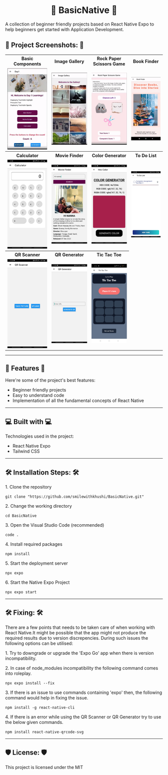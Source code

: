 <h1 align="center" id="title"> 📲 BasicNative 📲</h1>

<p id="description">A collection of beginner friendly projects based on React Native Expo to help beginners get started with Application Development.</p>

<h2>📸 Project Screenshots: 📸</h2>

<table>
  <tr>
    <th>Basic Components</th>
    <th>Image Gallery</th>
    <th>Rock Paper Scissors Game</th>
    <th>Book Finder</th>
   
  </tr>
  <tr>
    <td> <img src="https://github.com/smilewithkhushi/BasicNative/blob/master/output/BasicScreen_Preview.png" width=250> </td>
    <td> <img src="https://github.com/smilewithkhushi/BasicNative/blob/master/output/Gallery_Preview.png" width=250> </td>
    <td> <img src="https://github.com/smilewithkhushi/BasicNative/blob/master/output/rockPaperScissors_Preview.png" width=250></td>
    <td> <img src="https://github.com/smilewithkhushi/BasicNative/blob/master/output/BookFinder_Preview.png" width=250> </td>
  </tr>
  <tr>
 <th>Calculator</th>
    <th>Movie Finder</th>
    <th>Color Generator</th>
    <th>To Do List</th>
  </tr>

<td><img src="./output/calculator.jpg" width=250></td>
    <td><img src="./output/movie_finder.jpg" width=250></td>
    <td><img src="./output/color_generator.jpg" width=250></td>
    <td><img src="./output/to_do_list.jpg" width=250></td>
    </tr>
<tr>
    <th>QR Scanner</th>
    <th>QR Generator</th>
    <th>Tic Tac Toe</th>
    </tr>
  <tr>
    <tr>
    <td><img src="./output/qr_scanner.jpg" width=250></td>
    <td><img src="./output/qr_generator.jpg" width=250></td>
    <td><img src="./output/TicTacToe.jpg" width=250></td>
  </tr>
</table>


<hr>

<h2>🧐 Features 🧐</h2>

Here're some of the project's best features:

*   Beginner friendly projects
*   Easy to understand code
*   Implementation of all the fundamental concepts of React Native

  
<hr>
  
<h2>💻 Built with 💻</h2>

Technologies used in the project:

*   React Native Expo
*   Tailwind CSS


<hr>


<h2>🛠️ Installation Steps: 🛠️</h2>

<p>1. Clone the repository</p>

```
git clone "https://github.com/smilewithkhushi/BasicNative.git"
```

<p>2. Change the working directory</p>

```
cd BasicNative
```

<p>3. Open the Visual Studio Code (recommended)</p>

```
code .
```

<p>4. Install required packages</p>

```
npm install 
```

<p>5. Start the deployment server</p>

```
npx expo
```

<p>6. Start the Native Expo Project</p>

```
npx expo start
```

<hr>

<h2>🛠️ Fixing: 🛠️</h2>

<p>There are a few points that needs to be taken care of when working with React Native.It might be possible that the app might not produce the required results due to version discrepencies. During such issues the following options can be utilised: </p>
<p>1. Try to downgrade or upgrade the 'Expo Go' app when there is version incompatibility.</p>
<p>2. In case of node_modules incompatibility the following command comes into roleplay.</p>

```
npx expo install --fix
```
<p>3. If there is an issue to use commands containing 'expo' then, the following command would help in fixing the issue.</p>

```
npm install -g react-native-cli
```
<p>4. If there is an error while using the QR Scanner or QR Generator try to use the below given commands.</p>

```
npm install react-native-qrcode-svg
```

<hr>
  
<h2>🛡️ License: 🛡️ </h2>

This project is licensed under the MIT
